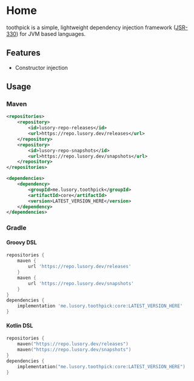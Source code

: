 # Home
toothpick is a simple, lightweight dependency injection framework ([JSR-330](https://jcp.org/en/jsr/detail?id=330)) for JVM based languages.

## Features
 - Constructor injection

## Usage
### Maven
```xml
<repositories>
    <repository>
        <id>lusory-repo-releases</id>
        <url>https://repo.lusory.dev/releases</url>
    </repository>
    <repository>
        <id>lusory-repo-snapshots</id>
        <url>https://repo.lusory.dev/snapshots</url>
    </repository>
</repositories>

<dependencies>
    <dependency>
        <groupId>me.lusory.toothpick</groupId>
        <artifactId>core</artifactId>
        <version>LATEST_VERSION_HERE</version>
    </dependency>
</dependencies>
```

### Gradle
#### Groovy DSL
```groovy
repositories {
    maven {
        url 'https://repo.lusory.dev/releases'
    }
    maven {
        url 'https://repo.lusory.dev/snapshots'
    }
}
dependencies {
    implementation 'me.lusory.toothpick:core:LATEST_VERSION_HERE'
}
```

#### Kotlin DSL
```kotlin
repositories {
    maven("https://repo.lusory.dev/releases")
    maven("https://repo.lusory.dev/snapshots")
}
dependencies {
    implementation("me.lusory.toothpick:core:LATEST_VERSION_HERE")
}
```